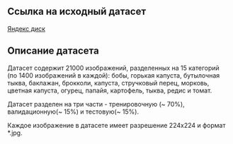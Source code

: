 ## Ссылка на исходный датасет
[Яндекс диск](https://disk.yandex.ru/d/mO9Fk6KbEGcVYA)

## Описание датасета
Датасет содержит 21000 изображений, разделенных на 15 категорий (по 1400 изображений в каждой): бобы, горькая капуста, 
бутылочная тыква, баклажан, брокколи, капуста, стручковый перец, морковь, цветная капуста, огурец, папайя, картофель, 
тыква, редис и томат.

Датасет разделен на три части - тренировочную (~ 70%), валидационную(~ 15%) и тестовую(~ 15%).

Каждое изображение в датасете имеет разрешение 224х224 и формат *.jpg.


